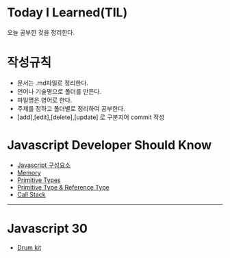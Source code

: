 # Today I Learned(TIL)

오늘 공부한 것을 정리한다.

# 작성규칙

- 문서는 .md파일로 정리한다.
- 언어나 기술명으로 폴더를 만든다.
- 파일명은 영어로 한다.
- 주제를 정하고 폴더별로 정리하여 공부한다.
- [add],[edit],[delete],[update] 로 구분지어 commit 작성

# Javascript Developer Should Know

- [Javascript 구성요소](https://github.com/kimchunyong/TIL/blob/master/Javascript%20Developer%20Should%20Know/javascript%20%EA%B5%AC%EC%84%B1%EC%9A%94%EC%86%8C/javascript%EA%B5%AC%EC%84%B1%EC%9A%94%EC%86%8C.md)
- [Memory](https://github.com/kimchunyong/TIL/blob/master/Javascript%20Developer%20Should%20Know/Memory/Memory.md)
- [Primitive Types](https://github.com/kimchunyong/TIL/blob/master/Javascript%20Developer%20Should%20Know/Primitive_Types/Primitive_Types.md)
- [Primitive Type & Reference Type](https://github.com/kimchunyong/TIL/blob/master/Javascript%20Developer%20Should%20Know/Primitive%20Type%20%26%20Reference%20type/Primitive%20Type%20%26%20Reference%20type.md)
- [Call Stack](https://github.com/kimchunyong/TIL/blob/master/Javascript%20Developer%20Should%20Know/Call%20Stack/Call_Stack.md)

---

# Javascript 30

- [Drum kit](https://github.com/kimchunyong/TIL/blob/master/Javascript30/Drum_kit/Drum_kit.md)
